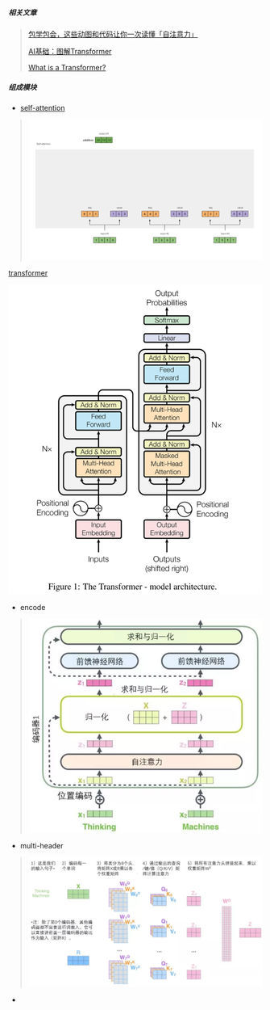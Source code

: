 ##### 相关文章

> [包学包会，这些动图和代码让你一次读懂「自注意力」](https://mp.weixin.qq.com/s/MuuOobNlvk-FAP9DRbuZEg)
> 
> [AI基础：图解Transformer](https://mp.weixin.qq.com/s/Stk37TdBYnF0eONXEI-6lQ)
> 
> [What is a Transformer?](https://medium.com/inside-machine-learning/what-is-a-transformer-d07dd1fbec04)

##### 组成模块

- [self-attention](https://mp.weixin.qq.com/s/MuuOobNlvk-FAP9DRbuZEg)

> ![img](../img/Model_self_attention.gif)

[transformer](https://medium.com/inside-machine-learning/what-is-a-transformer-d07dd1fbec04)

![img](../img/Model_transformer.webp)

- encode

> ![img](../img/Model_encode_resnet.webp)



- multi-header

> ![img](../img/Model_multi_head_attention.webp)

- 
